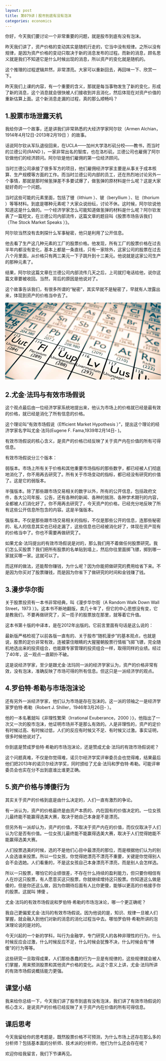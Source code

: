 ```yaml
---
layout: post
title: 第079讲丨股市到底有没有泡沫
categories: economics
---
```


你好，今天我们要讨论一个非常重要的问题，就是股市到底有没有泡沫。

昨天我们讲了，资产价格的变动其实是随机行走的，它当中没有规律。之所以没有规律，是因为资产价格的变动只取决于新的消息发布的过程。而新的消息，顾名思义就是我们不知道它是什么时候出现的消息，所以资产的变化就是随机的。

这个推理的过程逻辑井然，非常漂亮。大家可以重新回去，再回味一下、欣赏一下。

昨天我们上课的内容，有一个重要的含义，那就是每当事物发生了新的变化，形成了新的消息，这个消息就会很快被人们接收到并且消化，然后体现在对资产价值的重新估算上面。这个新消息走漏的过程，真的那么顺畅吗？

## 1.股票市场泄露天机

我给你讲一个故事，还是讲我们非常熟悉的大经济学家阿尔钦（Armen Alchian，1914年4月12日-2013年2月19日 ）的故事。

话说阿尔钦从军队退役回来，在UCLA——加州大学洛杉矶分校——教书，而当时的兰德公司(RAND )，一家非常出名的智库，也在洛杉矶，兰德公司也雇佣了阿尔钦做他们的经济顾问。阿尔钦是他们雇佣的第一位经济顾问。

当时兰德公司承接了很多军方的项目，他们雇佣经济学家主要是从事关于成本核算、生产规模等方面的工作。而当时兰德公司内部的员工，还在热烈地讨论另外一个事情，那就是那时候氢弹差不多要试爆了，做氢弹的原材料是什么呢？这是大家挺好奇的一个问题。

当时这些可能的元素里面，包括了锂（lithium ）、铍（beryllium ）、钍（thorium ）等等材料。到底是哪种元素呢？大家众说纷纭，讨论不休。这时候，阿尔钦说他知道这是什么做的。一个经济学家怎么可能知道做氢弹的材料是什么呢？阿尔钦发表了一篇短文，在兰德公司内部流传，这篇文章的题目叫《股票市场告诉我们（The Stock Market Speaks ）》。

阿尔钦当然没有去刺探什么军事秘密，他只是利用了公开信息。

他去看了生产这几种元素的工厂的股票价格。他发现，所有工厂的股票价格在过去半年内都没有变化，基本上都是一条直线，只有一家除外，这家公司的股票在过去八个月里面，从价格只有两三美元一下子跳升到十三美元。他说就是这家公司生产的那种元素了。

结果，阿尔钦这篇文章在兰德公司内部流传几天之后，上司就打电话给他，说你这篇文章要被收回。当然，背后的原因是他说对了。

这个故事告诉我们，有很多所谓的“秘密”，其实早就不是秘密了，早就有人泄露出来，体现到资产的价格当中去了。

![](/assets/economics/images/2017/07/05/a.png)

## 2.尤金·法玛与有效市场假说

这个观点最后由一位经济学家系统地提出来，他认为市场上的价格就已经是最有效的价格，就已经是消化了所有信息的价格。

这个理论叫“有效市场假说（Efficient Market Hypothesis ）”，提出这个理论的经济学家名字叫尤金·法玛(Eugene F. Fama,1939年2月14日- )。

有效市场假说的核心含义，是资产的价格已经反映了关于资产内在价值的所有可得信息。

有效市场假说分三个版本：

弱版本。市场上所有关于价格和其他重要市场指标的那些数字，都已经被人们彻底地消化了，你不用再去研究了。所有关于市场变动的指标，都已经没有研究的价值了。这是它的弱版本。

半强版本。除了那些跟市场交易相关的数字以外，所有的公开信息，包括政府文件，各大公司年报、公告，还有各种的新闻、各种的揣测、各种学术期刊的内容，全都被人们消化好了。你不用再去研究了，今天资产的价格，已经充分地反映了所有这些公开信息所包含的内容。这是半强版本。

强版本。不仅是那些跟市场交易相关的指标，不仅是那些公开的信息，连那些秘密的、私人的信息其实也已经走漏了，这些信息也已经被消化好了，体现在资产现有的价格当中了。你也不需要再做研究了。

如果尤金·法玛提出的有效市场假说是对的，那么我们用不着做任何股票研究。我们怎么买股票？我们把所有股票的名单贴到墙上，然后你往里面掷飞镖，掷到哪一家就买哪一家。这就可以了。

而这样的做法，还能帮你赚钱，为什么呢？因为你能把做研究的费用给省下来。不是因为你买对了股票赚钱，而是因为你省下了做研究的时间和金钱赚了钱。

## 3.漫步华尔街

关于股票投资有一本书非常经典，叫《漫步华尔街（A Random Walk Down Wall Street，1973 ）》。这本书不断地翻版，卖几十年了，但它的中心思想没有变，它是教我们，不要再做研究了，买一揽子的股票放在那里，就等着它升值。

这本书第十版的中译本，是在2012年出版的。它前言里面有句话是这么说的：

最新版严格检视了以前各版一直有的、关于股市“随机漫步”的基本观点，也就是说，股票的定价非常有效，连被蒙住眼睛的大猩猩朝股票行情板飞掷飞镖，完全随机地选出来的投资组合，也能跟专家管理的投资组合一样，取得同样的业绩。经过了40年，这一观点一直颠扑不破。

这是说经济学家，至少是跟尤金·法玛同一派的经济学家认为，资产的价格非常有效，没有泡沫，准确反映了市场可得的所有信息。但这只是一派经济学的观点。

## 4.罗伯特·希勒与市场泡沫论

还有另外一派经济学家，他们认为市场是存在泡沫的。这一派的领袖之一是经济学家罗伯特·希勒（Robert J. Shiller，1946年3月26日- ）。

他的一本名著就叫《非理性繁荣（Irrational Exuberance，2000 ）》，他指出了一次又一次的股市泡沫，他证明市场并不是那么有效的。人是非理性的，资产的定价有时候过高、有时候过低，人们的反应有时候又不足、有时候又过激。事实证明，很多时候他说对了。

你到底是赞成罗伯特·希勒的市场泡沫论，还是赞成尤金·法玛的有效市场假说呢？

这个问题真难，不仅是你觉得难，诺贝尔经济学奖评审委员会也觉得难，结果最后他们把2013年的诺贝尔经济学奖，同时颁给了尤金·法玛和罗伯特·希勒。可能评审委员会也实在分不出到底谁比谁更正确。

## 5.资产价格与博傻行为

其实关于资产的价格到底是由什么决定的，人们一直有激烈的争论。

有一派认为，资产的价格最终是由资产本质的、内在固有的价值决定的。一位女孩儿最终能不能赢得选美大赛，取决于她自己本身是不是漂亮。

但另外有一派却认为，资产的价值，不取决于资产内在的价值，而仅仅取决于人们认为它是否有价值。一位女孩儿最终能不能赢得选美大赛，取决于人们觉得她能不能赢得选美大赛。

人们投票选美的时候，选的不是他们心目中最漂亮的那位，而是根据他们认为的别人会选谁来投票。所以一位女孩，你觉得她漂亮不漂亮不重要，关键是你觉得别人会不会选她。人们看重的，不是这女孩自己本身漂亮不漂亮，而是别人会怎样选。

所以一只股票，哪怕它的业绩很差，不存在什么持续的盈利能力，但只要你相信有人在炒这只股票，有人愿意买这只股票，你就继续增持这只股票。你知道这么做是傻的，但是你还这么做，因为你期待后面有人比你更傻，能够以更高的价格接手你的股票。这就叫 博傻 。

尤金·法玛的有效市场假说和罗伯特·希勒的市场泡沫论，哪一个更正确呢？

我自己更偏爱尤金·法玛的有效市场假说。因为他说的是，知识、规律一旦被人们掌握，就会融入到他们对新的消息的消化过程当中去。哪怕罗伯特·希勒所讲的泡沫理论说的是对的。

今天兴起的一个新的学科，叫行为金融学，专门研究人的各种非理性的行为，什么时候反应会过激，什么时候反应不足，什么时候会犹豫不决，什么时候会有“博傻”的行为等等。

这些研究一旦取得成果，人们那些愚蠢的行为一旦是有规律的，这些规律就会被人们掌握，用来预测股票和其他资产价格的变化。从这个意义上讲，尤金·法玛所讲的有效市场假说概括能力更强。

## 课堂小结

我来给你总结一下，今天我们讲了股市到底有没有泡沫，我们讲了有效市场假说的核心含义，是说资产的价格已经反映了关于资产内在价值的所有可得信息。

## 课后思考

今天我留给你的思考题是，既然股票价格不可预测，为什么市场上还存在那么多的分析师？包括基本面的分析师、技术派的分析师，他们为什么还会存在呢？

欢迎你给我留言，我们下节课再见。


